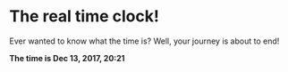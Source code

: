 # The real time clock!

Ever wanted to know what the time is? Well, your journey is about to end!

**The time is Dec 13, 2017, 20:21**